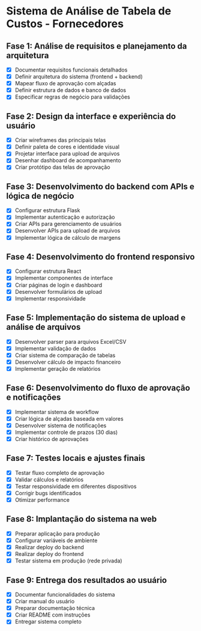 # Sistema de Análise de Tabela de Custos - Fornecedores

## Fase 1: Análise de requisitos e planejamento da arquitetura
- [x] Documentar requisitos funcionais detalhados
- [x] Definir arquitetura do sistema (frontend + backend)
- [x] Mapear fluxo de aprovação com alçadas
- [x] Definir estrutura de dados e banco de dados
- [x] Especificar regras de negócio para validações

## Fase 2: Design da interface e experiência do usuário
- [x] Criar wireframes das principais telas
- [x] Definir paleta de cores e identidade visual
- [x] Projetar interface para upload de arquivos
- [x] Desenhar dashboard de acompanhamento
- [x] Criar protótipo das telas de aprovação

## Fase 3: Desenvolvimento do backend com APIs e lógica de negócio
- [x] Configurar estrutura Flask
- [x] Implementar autenticação e autorização
- [x] Criar APIs para gerenciamento de usuários
- [x] Desenvolver APIs para upload de arquivos
- [x] Implementar lógica de cálculo de margens

## Fase 4: Desenvolvimento do frontend responsivo
- [x] Configurar estrutura React
- [x] Implementar componentes de interface
- [x] Criar páginas de login e dashboard
- [x] Desenvolver formulários de upload
- [x] Implementar responsividade

## Fase 5: Implementação do sistema de upload e análise de arquivos
- [x] Desenvolver parser para arquivos Excel/CSV
- [x] Implementar validação de dados
- [x] Criar sistema de comparação de tabelas
- [x] Desenvolver cálculo de impacto financeiro
- [x] Implementar geração de relatórios

## Fase 6: Desenvolvimento do fluxo de aprovação e notificações
- [x] Implementar sistema de workflow
- [x] Criar lógica de alçadas baseada em valores
- [x] Desenvolver sistema de notificações
- [x] Implementar controle de prazos (30 dias)
- [x] Criar histórico de aprovações

## Fase 7: Testes locais e ajustes finais
- [x] Testar fluxo completo de aprovação
- [x] Validar cálculos e relatórios
- [x] Testar responsividade em diferentes dispositivos
- [x] Corrigir bugs identificados
- [x] Otimizar performance

## Fase 8: Implantação do sistema na web
- [x] Preparar aplicação para produção
- [x] Configurar variáveis de ambiente
- [x] Realizar deploy do backend
- [x] Realizar deploy do frontend
- [x] Testar sistema em produção (rede privada)

## Fase 9: Entrega dos resultados ao usuário
- [x] Documentar funcionalidades do sistema
- [x] Criar manual do usuário
- [x] Preparar documentação técnica
- [x] Criar README com instruções
- [x] Entregar sistema completo